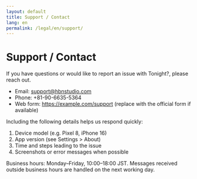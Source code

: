 ```yaml
---
layout: default
title: Support / Contact
lang: en
permalink: /legal/en/support/
---
```

# Support / Contact

If you have questions or would like to report an issue with Tonight?, please reach out.

- Email: support@hbnstudio.com
- Phone: +81-90-6635-5364
- Web form: <https://example.com/support> (replace with the official form if available)

Including the following details helps us respond quickly:

1. Device model (e.g. Pixel 8, iPhone 16)
2. App version (see Settings > About)
3. Time and steps leading to the issue
4. Screenshots or error messages when possible

Business hours: Monday–Friday, 10:00–18:00 JST. Messages received outside business hours are handled on the next working day.
